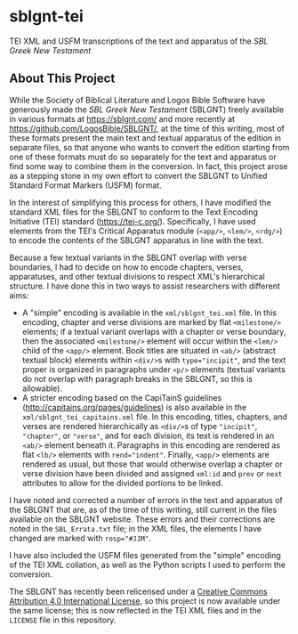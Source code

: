 # sblgnt-tei
TEI XML and USFM transcriptions of the text and apparatus of the _SBL Greek New Testament_

## About This Project
While the Society of Biblical Literature and Logos Bible Software have generously made the _SBL Greek New Testament_ (SBLGNT) freely available in various formats at https://sblgnt.com/ and more recently at https://github.com/LogosBible/SBLGNT/, at the time of this writing, most of these formats present the main text and textual apparatus of the edition in separate files, so that anyone who wants to convert the edition starting from one of these formats must do so separately for the text and apparatus or find some way to combine them in the conversion. In fact, this project arose as a stepping stone in my own effort to convert the SBLGNT to Unified Standard Format Markers (USFM) format.

In the interest of simplifying this process for others, I have modified the standard XML files for the SBLGNT to conform to the Text Encoding Initiative (TEI) standard (https://tei-c.org/). Specifically, I have used elements from the TEI's Critical Apparatus module (`<app/>`, `<lem/>`, `<rdg/>`) to encode the contents of the SBLGNT apparatus in line with the text.

Because a few textual variants in the SBLGNT overlap with verse boundaries, I had to decide on how to encode chapters, verses, apparatuses, and other textual divisions to respect XML's hierarchical structure. I have done this in two ways to assist researchers with different aims:
- A "simple" encoding is available in the `xml/sblgnt_tei.xml` file. In this encoding, chapter and verse divisions are marked by flat `<milestone/>` elements; if a textual variant overlaps with a chapter or verse boundary, then the associated `<milestone/>` element will occur within the `<lem/>` child of the `<app/>` element. Book titles are situated in `<ab/>` (abstract textual block) elements within `<div/>`s with `type="incipit"`, and the text proper is organized in paragraphs under `<p/>` elements (textual variants do not overlap with paragraph breaks in the SBLGNT, so this is allowable).
- A stricter encoding based on the CapiTainS guidelines (http://capitains.org/pages/guidelines) is also available in the `xml/sblgnt_tei_capitains.xml` file. In this encoding, titles, chapters, and verses are rendered hierarchically as `<div/>`s of type `"incipit"`, `"chapter"`, or `"verse"`, and for each division, its text is rendered in an `<ab/>` element beneath it. Paragraphs in this encoding are rendered as flat `<lb/>` elements with `rend="indent"`. Finally, `<app/>` elements are rendered as usual, but those that would otherwise overlap a chapter or verse division have been divided and assigned `xml:id` and `prev` or `next` attributes to allow for the divided portions to be linked.

I have noted and corrected a number of errors in the text and apparatus of the SBLGNT that are, as of the time of this writing, still current in the files available on the SBLGNT website. These errors and their corrections are noted in the `SBL_Errata.txt` file; in the XML files, the elements I have changed are marked with `resp="#JJM"`.

I have also included the USFM files generated from the "simple" encoding of the TEI XML collation, as well as the Python scripts I used to perform the conversion.

The SBLGNT has recently been relicensed under a [Creative Commons Attribution 4.0 International License](https://creativecommons.org/licenses/by/4.0/), so this project is now available under the same license; this is now reflected in the TEI XML files and in the `LICENSE` file in this repository.